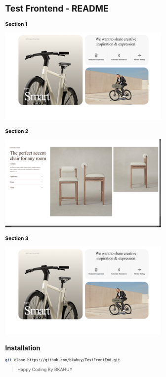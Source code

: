 # Test Frontend - README

### Section 1

<img src="/KetQua/ss1.png" alt="SS1" />

### Section 2

<img src="/KetQua/ss2.png" alt="SS2" />

### Section 3

<img src="/KetQua/ss1.png" alt="SS3" />



## Installation
```bash
git clone https://github.com/bkahuy/TestFrontEnd.git
```
> Happy Coding By BKAHUY
